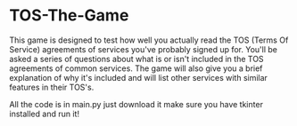 # TOS-The-Game
This game is designed to test how well you actually read the TOS (Terms Of Service) agreements of services you've probably signed up for.
You'll be asked a series of questions about what is or isn't included in the TOS agreements of common services.
The game will also give you a brief explanation of why it's included and will list other services with similar features in their TOS's.

All the code is in main.py just download it make sure you have tkinter installed and run it!
